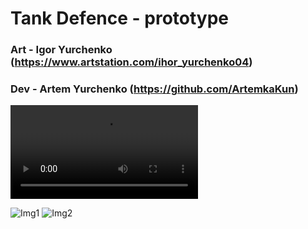 # Tank Defence - prototype

### Art - Igor Yurchenko (https://www.artstation.com/ihor_yurchenko04)
### Dev - Artem Yurchenko (https://github.com/ArtemkaKun)

![Gif1](./PresentationAssets/gif1.mov)

![Img1](./PresentationAssets/img1.avif)
![Img2](./PresentationAssets/img2.avif)

